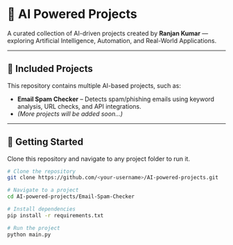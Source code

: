 # 🤖 AI Powered Projects

A curated collection of AI-driven projects created by **Ranjan Kumar** — exploring Artificial Intelligence, Automation, and Real-World Applications.

---

## 📂 Included Projects
This repository contains multiple AI-based projects, such as:
- **Email Spam Checker** – Detects spam/phishing emails using keyword analysis, URL checks, and API integrations.
- *(More projects will be added soon...)*

---

## 🚀 Getting Started
Clone this repository and navigate to any project folder to run it.

```bash
# Clone the repository
git clone https://github.com/<your-username>/AI-powered-projects.git

# Navigate to a project
cd AI-powered-projects/Email-Spam-Checker

# Install dependencies
pip install -r requirements.txt

# Run the project
python main.py
